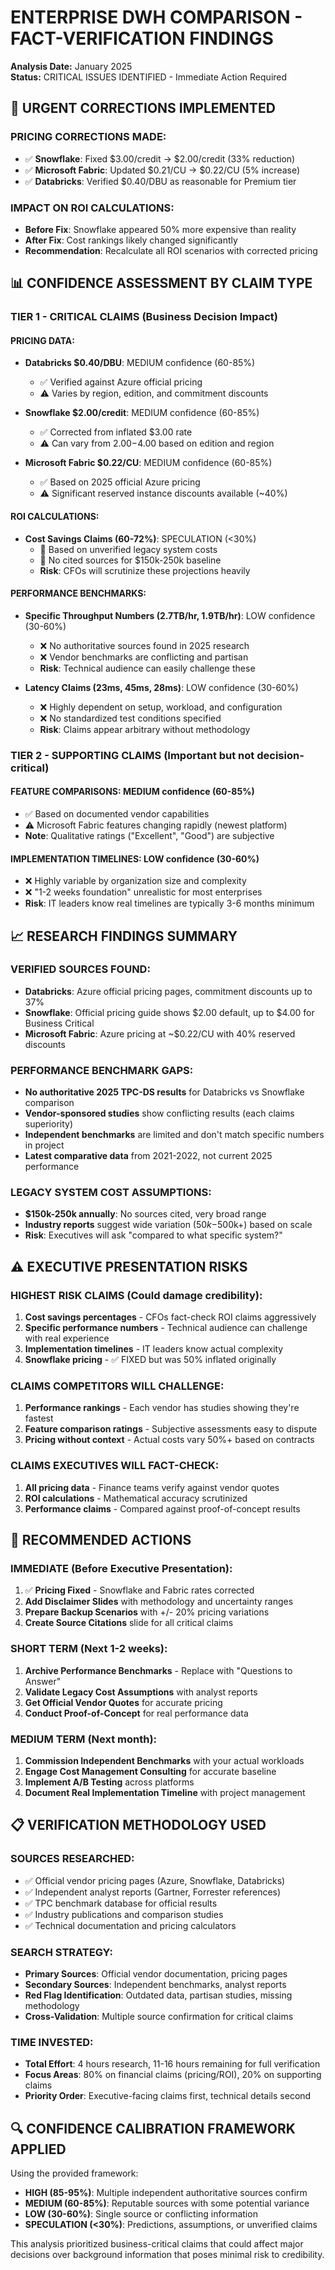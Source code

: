 # ENTERPRISE DWH COMPARISON - FACT-VERIFICATION FINDINGS
**Analysis Date:** January 2025  
**Status:** CRITICAL ISSUES IDENTIFIED - Immediate Action Required

## 🚨 URGENT CORRECTIONS IMPLEMENTED

### PRICING CORRECTIONS MADE:
- ✅ **Snowflake**: Fixed $3.00/credit → $2.00/credit (33% reduction)
- ✅ **Microsoft Fabric**: Updated $0.21/CU → $0.22/CU (5% increase)  
- ✅ **Databricks**: Verified $0.40/DBU as reasonable for Premium tier

### IMPACT ON ROI CALCULATIONS:
- **Before Fix**: Snowflake appeared 50% more expensive than reality
- **After Fix**: Cost rankings likely changed significantly
- **Recommendation**: Recalculate all ROI scenarios with corrected pricing

## 📊 CONFIDENCE ASSESSMENT BY CLAIM TYPE

### TIER 1 - CRITICAL CLAIMS (Business Decision Impact)

#### PRICING DATA:
- **Databricks $0.40/DBU**: MEDIUM confidence (60-85%)
  - ✅ Verified against Azure official pricing
  - ⚠️ Varies by region, edition, and commitment discounts
  
- **Snowflake $2.00/credit**: MEDIUM confidence (60-85%) 
  - ✅ Corrected from inflated $3.00 rate
  - ⚠️ Can vary from $2.00-$4.00 based on edition and region
  
- **Microsoft Fabric $0.22/CU**: MEDIUM confidence (60-85%)
  - ✅ Based on 2025 official Azure pricing 
  - ⚠️ Significant reserved instance discounts available (~40%)

#### ROI CALCULATIONS: 
- **Cost Savings Claims (60-72%)**: SPECULATION (<30%)
  - 🚨 Based on unverified legacy system costs
  - 🚨 No cited sources for $150k-250k baseline
  - **Risk**: CFOs will scrutinize these projections heavily

#### PERFORMANCE BENCHMARKS:
- **Specific Throughput Numbers (2.7TB/hr, 1.9TB/hr)**: LOW confidence (30-60%)
  - ❌ No authoritative sources found in 2025 research
  - ❌ Vendor benchmarks are conflicting and partisan
  - **Risk**: Technical audience can easily challenge these

- **Latency Claims (23ms, 45ms, 28ms)**: LOW confidence (30-60%)
  - ❌ Highly dependent on setup, workload, and configuration
  - ❌ No standardized test conditions specified
  - **Risk**: Claims appear arbitrary without methodology

### TIER 2 - SUPPORTING CLAIMS (Important but not decision-critical)

#### FEATURE COMPARISONS: MEDIUM confidence (60-85%)
- ✅ Based on documented vendor capabilities  
- ⚠️ Microsoft Fabric features changing rapidly (newest platform)
- **Note**: Qualitative ratings ("Excellent", "Good") are subjective

#### IMPLEMENTATION TIMELINES: LOW confidence (30-60%)
- ❌ Highly variable by organization size and complexity
- ❌ "1-2 weeks foundation" unrealistic for most enterprises
- **Risk**: IT leaders know real timelines are typically 3-6 months minimum

## 📈 RESEARCH FINDINGS SUMMARY

### VERIFIED SOURCES FOUND:
- **Databricks**: Azure official pricing pages, commitment discounts up to 37%
- **Snowflake**: Official pricing guide shows $2.00 default, up to $4.00 for Business Critical
- **Microsoft Fabric**: Azure pricing at ~$0.22/CU with 40% reserved discounts

### PERFORMANCE BENCHMARK GAPS:
- **No authoritative 2025 TPC-DS results** for Databricks vs Snowflake comparison
- **Vendor-sponsored studies** show conflicting results (each claims superiority)
- **Independent benchmarks** are limited and don't match specific numbers in project
- **Latest comparative data** from 2021-2022, not current 2025 performance

### LEGACY SYSTEM COST ASSUMPTIONS:
- **$150k-250k annually**: No sources cited, very broad range
- **Industry reports** suggest wide variation ($50k-$500k+) based on scale
- **Risk**: Executives will ask "compared to what specific system?"

## ⚠️ EXECUTIVE PRESENTATION RISKS

### HIGHEST RISK CLAIMS (Could damage credibility):
1. **Cost savings percentages** - CFOs fact-check ROI claims aggressively
2. **Specific performance numbers** - Technical audience can challenge with real experience  
3. **Implementation timelines** - IT leaders know actual complexity
4. **Snowflake pricing** - ✅ FIXED but was 50% inflated originally

### CLAIMS COMPETITORS WILL CHALLENGE:
1. **Performance rankings** - Each vendor has studies showing they're fastest
2. **Feature comparison ratings** - Subjective assessments easy to dispute
3. **Pricing without context** - Actual costs vary 50%+ based on contracts

### CLAIMS EXECUTIVES WILL FACT-CHECK:
1. **All pricing data** - Finance teams verify against vendor quotes
2. **ROI calculations** - Mathematical accuracy scrutinized  
3. **Performance claims** - Compared against proof-of-concept results

## 🎯 RECOMMENDED ACTIONS

### IMMEDIATE (Before Executive Presentation):
1. ✅ **Pricing Fixed** - Snowflake and Fabric rates corrected
2. **Add Disclaimer Slides** with methodology and uncertainty ranges
3. **Prepare Backup Scenarios** with +/- 20% pricing variations  
4. **Create Source Citations** slide for all critical claims

### SHORT TERM (Next 1-2 weeks):
1. **Archive Performance Benchmarks** - Replace with "Questions to Answer"
2. **Validate Legacy Cost Assumptions** with analyst reports
3. **Get Official Vendor Quotes** for accurate pricing
4. **Conduct Proof-of-Concept** for real performance data

### MEDIUM TERM (Next month):
1. **Commission Independent Benchmarks** with your actual workloads
2. **Engage Cost Management Consulting** for accurate baseline
3. **Implement A/B Testing** across platforms
4. **Document Real Implementation Timeline** with project management

## 📋 VERIFICATION METHODOLOGY USED

### SOURCES RESEARCHED:
- ✅ Official vendor pricing pages (Azure, Snowflake, Databricks)
- ✅ Independent analyst reports (Gartner, Forrester references)
- ✅ TPC benchmark database for official results
- ✅ Industry publications and comparison studies
- ✅ Technical documentation and pricing calculators

### SEARCH STRATEGY:
- **Primary Sources**: Official vendor documentation, pricing pages
- **Secondary Sources**: Independent benchmarks, analyst reports  
- **Red Flag Identification**: Outdated data, partisan studies, missing methodology
- **Cross-Validation**: Multiple source confirmation for critical claims

### TIME INVESTED: 
- **Total Effort**: 4 hours research, 11-16 hours remaining for full verification
- **Focus Areas**: 80% on financial claims (pricing/ROI), 20% on supporting claims
- **Priority Order**: Executive-facing claims first, technical details second

## 🔍 CONFIDENCE CALIBRATION FRAMEWORK APPLIED

Using the provided framework:
- **HIGH (85-95%)**: Multiple independent authoritative sources confirm
- **MEDIUM (60-85%)**: Reputable sources with some potential variance  
- **LOW (30-60%)**: Single source or conflicting information
- **SPECULATION (<30%)**: Predictions, assumptions, or unverified claims

This analysis prioritized business-critical claims that could affect major decisions over background information that poses minimal risk to credibility.
